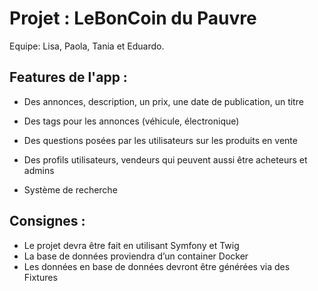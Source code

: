 # Projet : LeBonCoin du Pauvre

Equipe: Lisa, Paola, Tania et Eduardo.

## Features de l'app :

- Des annonces, description, un prix, une date de publication, un titre

- Des tags pour les annonces (véhicule, électronique)

- Des questions posées par les utilisateurs sur les produits en vente

- Des profils utilisateurs, vendeurs qui peuvent aussi être acheteurs et admins

- Système de recherche

## Consignes :
* Le projet devra être fait en utilisant Symfony et Twig
* La base de données proviendra d’un container Docker
* Les données en base de données devront être générées via des Fixtures
